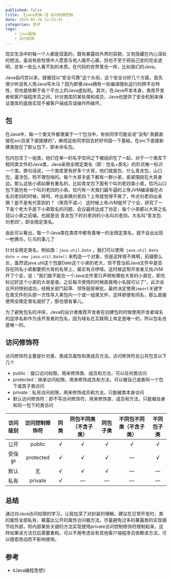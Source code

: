 ```yaml
---
published: false
title: 【java天梯-3】访问权限控制
date: 2019-05-26 12:53:42
categories: 技术
tags: 
    - java基础
    - 访问权限
---
```


现实生活中的每一个人都是双面的，既有暴露给外界的容貌，又有隐藏在内心深处的想法。虽说有些性情中人愿意与他人敞开心扉，但也不至于把自己变的完全透明，总有一些比人看不到的本质。在代码的世界里也一样，比如我们的Java。

Java自问世以来，就被冠以“安全可靠”这个头衔，这个安全分好几个方面，首先很少听说有人用Java写木马？因为即便Java拥有一处编译随处运行的跨平台特性，但也是依赖于各个平台上的Java虚拟机。其次，在Java开发本身，类库开发者和客户端程序员之间，针对类库的某些类和成员，Java也提供了安全机制来保证类库的底层实现不被客户端成员误操作所破坏。

## 包
在Java中，每一个类文件都隶属于一个包当中，有些同学可能会说“没有! 我都直接在src目录下直接建的”，麻烦这些同学回去好好巩固一下基础，在src下直接新建类放在了默认包下，即未命名包。

包内包含了一组类，他们在单一的名字空间之下被组织在了一起，对于一个类库下相同类文件的Java类，Java采用全限定类名（即：包名+类名）的形式唯一标识一个类。换句话说，一个类库里有好多个大哥，他们就是包，什么青龙包，山口包，灌汤包，狗不理包啥的。每个大哥手底下都有一群小弟，紧紧围绕在大哥身边。那么这些小弟如果有重名的，比如青龙包下面有个叫刘老四类小弟，恰巧山口包下面也有一个叫刘老四的小弟。恰巧有一天我们最牛逼的上帝JVM编译器在点名刘老四的时候，呀呵，咋出来俩刘老四？上帝就觉得不爽了，咋点刘老四出来俩？是不是有代答到的？（笑而不语~） 这时候上帝JVM就开了个会，研究了一下各个老大手底下小弟取名的问题，会议最终达成了协定，每个小弟都以大哥之名冠以小弟之前缀。也就是说 青龙包下的刘老四的小名叫刘老四，大名叫“青龙包.刘老四”，即全限定类名。

由此可以看出，每一个Java类在类库中都有着唯一的全限定类名，就不会出出现一枪俩鸟，仨鸟的事儿了

针对全限定类名，例如类：`java.util.Date` ，我们可以使用` java.util.Date date = new java.util.Date()` 来构造一个对象，但是这样很不爽啊，前缀那么长，虽然说java.util这个包是Date这个小弟的老大，但不管当前Java文件中是否存在同名小弟都要把大哥的名带上，属实有点啰嗦。这时候这帮开发者又找JVM开了个会，说：“我们能不能在一个Java文件里只声明有哪些大哥的小弟在，即先标记好这个小弟的大哥是谁，之后每次使用的时候直接用小名就可以了”，此次会议开的特别成功，经相关部门起草、领导层层审批，最终决定使用` import `关键字在类文件的头部一次性导入某包内一个或一组类文件，这样即便有同名，那么直接使用全限定类名就好了，那也很省事儿。

为了避免包名的冲突，Java的设计者推荐开发者在创建包的时候使用开发者域名的逆序名称作为该开发者的包名，因为域名在互联网上肯定是唯一的，所以包名也是唯一的。

## 访问修饰符
访问修饰符主要是针对类、类成员属性和类成员方法。访问修饰符总公共包含以下几个

- public：接口访问权限。用来修饰类、成员和方法，可以任何类访问
- protected：继承访问权限。用来修饰成员和方法，可以被自己或者同一个包下或其子类访问
- private：私有访问权限，用来修饰成员和方法，只能被类本身访问
- 默认访问修饰符：即不写访问修饰符，用来修饰类、成员和方法，只能被自身和同一包下的类访问

| 访问级别 |访问控制修饰符 | 同类 |同包不同类（不含子类） | 同包子类|不同包不同类（不含子类）|不同包子类|
| :------: | :------: | :------: |:------: |:------: |:------: |:------: |
| 公开 | public | √ |√|√|√|√|
| 受保护 |protected | √ |√|√|—|√|
| 默认 |无|√|√|√|—|—|
|私有|private|√|—|—|—|—|

## 总结

通过对Java访问权限的学习，让我加深了对封装的理解。建议在日常开发时，类的属性全部私有，暴露出公开的属性访问器方法。尽量避免过多的暴露类的实现细节给外部，将内部某些关键的方法实现使用private访问控制修饰符限制起来，这样如果该方法日后需要重构，可以不用考虑会有其他客户端程序员依赖该方法，可以随意改动而不影响使用。

## 参考
- 《Java编程思想》
